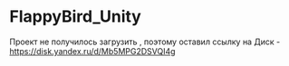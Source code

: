 # FlappyBird_Unity
Проект не получилось загрузить , поэтому оставил ссылку на Диск - https://disk.yandex.ru/d/Mb5MPG2DSVQI4g
